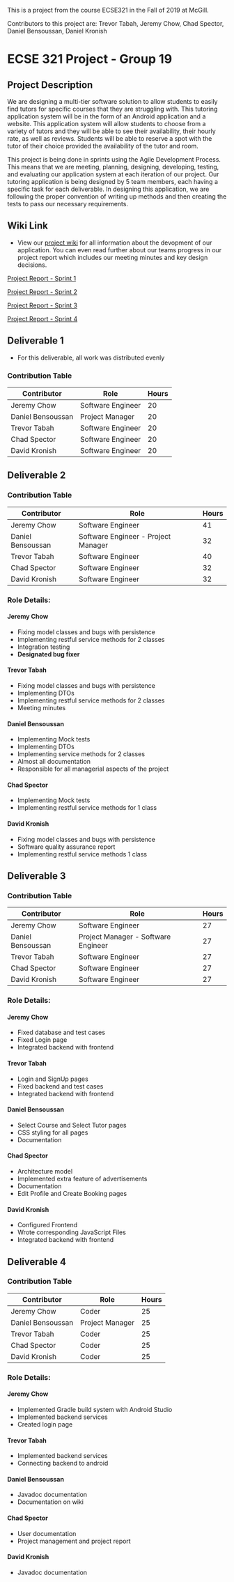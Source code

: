 This is a project from the course ECSE321 in the Fall of 2019 at McGill.

Contributors to this project are:
Trevor Tabah,
Jeremy Chow,
Chad Spector,
Daniel Bensoussan,
Daniel Kronish



# ECSE 321 Project - Group 19

## Project Description

We are designing a multi-tier software solution to allow students to easily find tutors for specific courses that they are struggling with. This tutoring application system will be in the form of an Android application and a website. This application system will allow students to choose from a variety of tutors and they will be able to see their availability, their hourly rate, as well as reviews. Students will be able to reserve a spot with the tutor of their choice provided the availability of the tutor and room.

This project is being done in sprints using the Agile Development Process. This means that we are meeting, planning, designing, developing, testing, and evaluating our application system at each iteration of our project. Our tutoring application is being designed by 5 team members, each having a specific task for each deliverable. In designing this application, we are following the proper convention of writing up methods and then creating the tests to pass our necessary requirements.

## Wiki Link

* View our [project wiki](https://github.com/McGill-ECSE321-Fall2019/project-group-19/wiki) for all information about the devopment of our application. You can even read further about our teams progress in our project report which includes our meeting minutes and key design decisions.

[Project Report - Sprint 1](https://github.com/McGill-ECSE321-Fall2019/project-group-19/wiki/Project-Report-Sprint-1)

[Project Report - Sprint 2](https://github.com/McGill-ECSE321-Fall2019/project-group-19/wiki/Project-Report---Sprint-2)

[Project Report - Sprint 3](https://github.com/McGill-ECSE321-Fall2019/project-group-19/wiki/Project-Report---Sprint-3)

[Project Report - Sprint 4](https://github.com/McGill-ECSE321-Fall2019/project-group-19/wiki/Project-Report---Sprint-4)

## Deliverable 1 
* For this deliverable, all work was distributed evenly

### Contribution Table

| Contributor | Role | Hours |
| ----------- | ---- | ----- |
| Jeremy Chow | Software Engineer | 20 |
| Daniel Bensoussan | Project Manager | 20 |
| Trevor Tabah | Software Engineer | 20 |
| Chad Spector | Software Engineer | 20 |
| David Kronish | Software Engineer | 20 |

## Deliverable 2
### Contribution Table

| Contributor | Role | Hours |
| ----------- | ---- | ----- |
| Jeremy Chow | Software Engineer | 41 |
| Daniel Bensoussan | Software Engineer - Project Manager| 32 |
| Trevor Tabah | Software Engineer | 40 |
| Chad Spector | Software Engineer | 32 |
| David Kronish | Software Engineer | 32 |

### Role Details: 

#### Jeremy Chow
* Fixing model classes and bugs with persistence
* Implementing restful service methods for 2 classes
* Integration testing
* **Designated bug fixer**

#### Trevor Tabah
* Fixing model classes and bugs with persistence
* Implementing DTOs
* Implementing restful service methods for 2 classes
* Meeting minutes

#### Daniel Bensoussan
* Implementing Mock tests
* Implementing DTOs
* Implementing service methods for 2 classes
* Almost all documentation
* Responsible for all managerial aspects of the project

#### Chad Spector
* Implementing Mock tests
* Implementing restful service methods for 1 class

#### David Kronish
* Fixing model classes and bugs with persistence
* Software quality assurance report
* Implementing restful service methods 1 class
 
    
## Deliverable 3
### Contribution Table

| Contributor | Role | Hours |
| ----------- | ---- | ----- |
| Jeremy Chow | Software Engineer | 27 |
| Daniel Bensoussan | Project Manager - Software Engineer | 27 |
| Trevor Tabah | Software Engineer | 27 |
| Chad Spector | Software Engineer | 27 |
| David Kronish | Software Engineer | 27 |

### Role Details: 

#### Jeremy Chow
* Fixed database and test cases
* Fixed Login page
* Integrated backend with frontend

#### Trevor Tabah
* Login and SignUp pages
* Fixed backend and test cases
* Integrated backend with frontend

#### Daniel Bensoussan
* Select Course and Select Tutor pages
* CSS styling for all pages
* Documentation

#### Chad Spector
* Architecture model
* Implemented extra feature of advertisements
* Documentation
* Edit Profile and Create Booking pages

#### David Kronish
* Configured Frontend
* Wrote corresponding JavaScript Files
* Integrated backend with frontend
    
## Deliverable 4
### Contribution Table

| Contributor | Role | Hours |
| ----------- | ---- | ----- |
| Jeremy Chow | Coder | 25 |
| Daniel Bensoussan | Project Manager | 25 |
| Trevor Tabah | Coder | 25 |
| Chad Spector | Coder | 25 |
| David Kronish | Coder | 25 |

### Role Details: 

#### Jeremy Chow
* Implemented Gradle build system with Android Studio
* Implemented backend services
* Created login page

#### Trevor Tabah
* Implemented backend services
* Connecting backend to android

#### Daniel Bensoussan
* Javadoc documentation
* Documentation on wiki

#### Chad Spector
* User documentation
* Project management and project report

#### David Kronish
* Javadoc documentation
